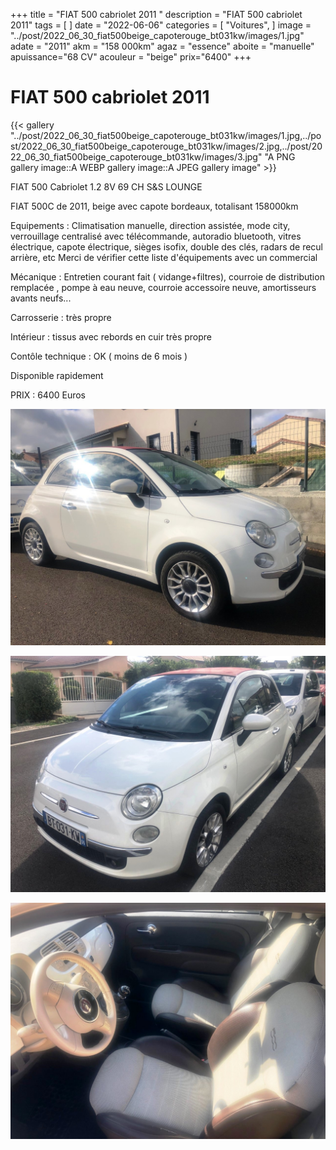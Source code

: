 +++
title = "FIAT 500 cabriolet 2011 "
description = "FIAT 500 cabriolet 2011"
tags = [
]
date = "2022-06-06"
categories = [
    "Voitures",
]
image = "../post/2022_06_30_fiat500beige_capoterouge_bt031kw/images/1.jpg"
adate = "2011"
akm = "158 000km"
agaz = "essence"
aboite = "manuelle"
apuissance="68 CV"
acouleur = "beige"
prix="6400"
+++

# FIAT 500 cabriolet 2011

{{< gallery "../post/2022_06_30_fiat500beige_capoterouge_bt031kw/images/1.jpg,../post/2022_06_30_fiat500beige_capoterouge_bt031kw/images/2.jpg,../post/2022_06_30_fiat500beige_capoterouge_bt031kw/images/3.jpg" "A PNG gallery image::A WEBP gallery image::A JPEG gallery image" >}}


FIAT 500 Cabriolet 1.2 8V 69 CH S&S LOUNGE


FIAT 500C de 2011, beige avec capote bordeaux, totalisant 158000km

Equipements :
Climatisation manuelle, direction assistée, mode city, verrouillage centralisé avec télécommande,
autoradio bluetooth, vitres électrique, capote électrique, sièges isofix, double des clés,
radars de recul arrière, etc
Merci de vérifier cette liste d'équipements avec un commercial

Mécanique :
Entretien courant fait ( vidange+filtres), courroie de distribution remplacée ,
pompe à eau neuve, courroie accessoire neuve, amortisseurs avants neufs...

Carrosserie :
très propre 

Intérieur :
tissus avec rebords en cuir très propre

Contôle technique : OK ( moins de 6 mois )

Disponible rapidement

PRIX : 6400 Euros


<!-- more -->


![](images/1.jpg)

![](images/2.jpg)

![](images/3.jpg)


